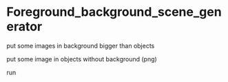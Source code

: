# Foreground_background_scene_generator

put some images in background  bigger than objects

put some image in objects without background (png)

run
